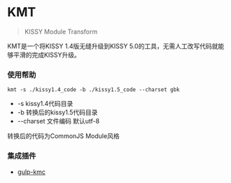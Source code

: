 KMT
===
> KISSY Module Transform

KMT是一个将KISSY 1.4版无缝升级到KISSY 5.0的工具，无需人工改写代码就能够平滑的完成KISSY升级。

### 使用帮助

```
kmt -s ./kissy1.4_code -b ./kissy1.5_code --charset gbk
```
* -s kissy1.4代码目录   
* -b 转换后的kissy1.5代码目录   
* --charset 文件编码 默认utf-8   

转换后的代码为CommonJS Module风格

### 集成插件

* [gulp-kmc](https://github.com/hustxiaoc/gulp-kmc)
